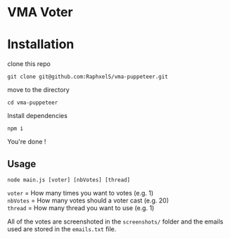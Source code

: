 # VMA Voter


# Installation

clone this repo

    git clone git@github.com:RaphxelS/vma-puppeteer.git
   move to the directory
   

    cd vma-puppeteer
   Install dependencies
   

    npm i
  You're done !

## Usage

    node main.js [voter] [nbVotes] [thread]
   `voter` = How many times you want to votes (e.g. 1)\
   `nbVotes` = How many votes should a voter cast (e.g. 20)\
   `thread` = How many thread you want to use (e.g. 1)
   
   All of the votes are screenshoted in the `screenshots/` folder and the emails used are stored in the `emails.txt` file.
